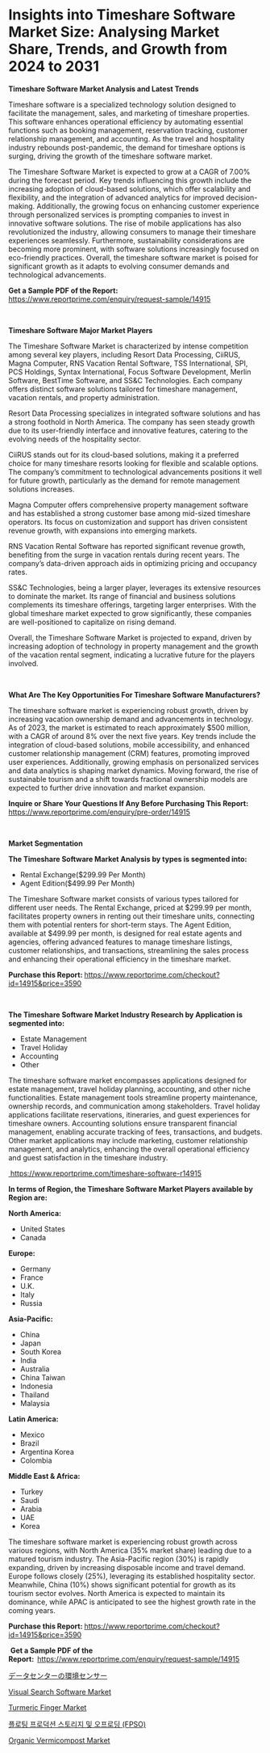 <p><h1>Insights into Timeshare Software Market Size: Analysing Market Share, Trends, and Growth from 2024 to 2031</h1></p><p><strong>Timeshare Software Market Analysis and Latest Trends</strong></p>
<p><p>Timeshare software is a specialized technology solution designed to facilitate the management, sales, and marketing of timeshare properties. This software enhances operational efficiency by automating essential functions such as booking management, reservation tracking, customer relationship management, and accounting. As the travel and hospitality industry rebounds post-pandemic, the demand for timeshare options is surging, driving the growth of the timeshare software market.</p><p>The Timeshare Software Market is expected to grow at a CAGR of 7.00% during the forecast period. Key trends influencing this growth include the increasing adoption of cloud-based solutions, which offer scalability and flexibility, and the integration of advanced analytics for improved decision-making. Additionally, the growing focus on enhancing customer experience through personalized services is prompting companies to invest in innovative software solutions. The rise of mobile applications has also revolutionized the industry, allowing consumers to manage their timeshare experiences seamlessly. Furthermore, sustainability considerations are becoming more prominent, with software solutions increasingly focused on eco-friendly practices. Overall, the timeshare software market is poised for significant growth as it adapts to evolving consumer demands and technological advancements.</p></p>
<p><strong>Get a Sample PDF of the Report:&nbsp;</strong> <a href="https://www.reportprime.com/enquiry/request-sample/14915">https://www.reportprime.com/enquiry/request-sample/14915</a></p>
<p>&nbsp;</p>
<p><strong>Timeshare Software Major Market Players</strong></p>
<p><p>The Timeshare Software Market is characterized by intense competition among several key players, including Resort Data Processing, CiiRUS, Magna Computer, RNS Vacation Rental Software, TSS International, SPI, PCS Holdings, Syntax International, Focus Software Development, Merlin Software, BestTime Software, and SS&C Technologies. Each company offers distinct software solutions tailored for timeshare management, vacation rentals, and property administration.</p><p>Resort Data Processing specializes in integrated software solutions and has a strong foothold in North America. The company has seen steady growth due to its user-friendly interface and innovative features, catering to the evolving needs of the hospitality sector.</p><p>CiiRUS stands out for its cloud-based solutions, making it a preferred choice for many timeshare resorts looking for flexible and scalable options. The company’s commitment to technological advancements positions it well for future growth, particularly as the demand for remote management solutions increases.</p><p>Magna Computer offers comprehensive property management software and has established a strong customer base among mid-sized timeshare operators. Its focus on customization and support has driven consistent revenue growth, with expansions into emerging markets.</p><p>RNS Vacation Rental Software has reported significant revenue growth, benefiting from the surge in vacation rentals during recent years. The company’s data-driven approach aids in optimizing pricing and occupancy rates.</p><p>SS&C Technologies, being a larger player, leverages its extensive resources to dominate the market. Its range of financial and business solutions complements its timeshare offerings, targeting larger enterprises. With the global timeshare market expected to grow significantly, these companies are well-positioned to capitalize on rising demand.</p><p>Overall, the Timeshare Software Market is projected to expand, driven by increasing adoption of technology in property management and the growth of the vacation rental segment, indicating a lucrative future for the players involved.</p></p>
<p>&nbsp;</p>
<p><strong>What Are The Key Opportunities For Timeshare Software Manufacturers?</strong></p>
<p><p>The timeshare software market is experiencing robust growth, driven by increasing vacation ownership demand and advancements in technology. As of 2023, the market is estimated to reach approximately $500 million, with a CAGR of around 8% over the next five years. Key trends include the integration of cloud-based solutions, mobile accessibility, and enhanced customer relationship management (CRM) features, promoting improved user experiences. Additionally, growing emphasis on personalized services and data analytics is shaping market dynamics. Moving forward, the rise of sustainable tourism and a shift towards fractional ownership models are expected to further drive innovation and market expansion.</p></p>
<p><strong>Inquire or Share Your Questions If Any Before Purchasing This Report:</strong> <a href="https://www.reportprime.com/enquiry/pre-order/14915">https://www.reportprime.com/enquiry/pre-order/14915</a></p>
<p>&nbsp;</p>
<p><strong>Market Segmentation</strong></p>
<p><strong>The Timeshare Software Market Analysis by types is segmented into:</strong></p>
<p><ul><li>Rental Exchange($299.99 Per Month)</li><li>Agent Edition($499.99 Per Month)</li></ul></p>
<p><p>The Timeshare Software market consists of various types tailored for different user needs. The Rental Exchange, priced at $299.99 per month, facilitates property owners in renting out their timeshare units, connecting them with potential renters for short-term stays. The Agent Edition, available at $499.99 per month, is designed for real estate agents and agencies, offering advanced features to manage timeshare listings, customer relationships, and transactions, streamlining the sales process and enhancing their operational efficiency in the timeshare market.</p></p>
<p><strong>Purchase this Report:&nbsp;</strong><a href="https://www.reportprime.com/checkout?id=14915&price=3590">https://www.reportprime.com/checkout?id=14915&price=3590</a></p>
<p>&nbsp;</p>
<p><strong>The Timeshare Software Market Industry Research by Application is segmented into:</strong></p>
<p><ul><li>Estate Management</li><li>Travel Holiday</li><li>Accounting</li><li>Other</li></ul></p>
<p><p>The timeshare software market encompasses applications designed for estate management, travel holiday planning, accounting, and other niche functionalities. Estate management tools streamline property maintenance, ownership records, and communication among stakeholders. Travel holiday applications facilitate reservations, itineraries, and guest experiences for timeshare owners. Accounting solutions ensure transparent financial management, enabling accurate tracking of fees, transactions, and budgets. Other market applications may include marketing, customer relationship management, and analytics, enhancing the overall operational efficiency and guest satisfaction in the timeshare industry.</p></p>
<p><a href="https://www.reportprime.com/timeshare-software-r14915">&nbsp;https://www.reportprime.com/timeshare-software-r14915</a></p>
<p><strong>In terms of Region, the Timeshare Software Market Players available by Region are:</strong></p>
<p>
    <p> <strong> North America: </strong>
        <ul>
            <li>United States</li>
            <li>Canada</li>
        </ul>
        </p> 
    <p> <strong> Europe: </strong>
        <ul>
            <li>Germany</li>
            <li>France</li>
            <li>U.K.</li>
            <li>Italy</li>
            <li>Russia</li>
        </ul>
        </p> 
    <p> <strong> Asia-Pacific: </strong>
        <ul>
            <li>China</li>
            <li>Japan</li>
            <li>South Korea</li>
            <li>India</li>
            <li>Australia</li>
            <li>China Taiwan</li>
            <li>Indonesia</li>
            <li>Thailand</li>
            <li>Malaysia</li>
        </ul>
        </p> 
    <p> <strong> Latin America: </strong>
        <ul>
            <li>Mexico</li>
            <li>Brazil</li>
            <li>Argentina Korea</li>
            <li>Colombia</li>
        </ul>
        </p> 
    <p> <strong> Middle East & Africa: </strong>
        <ul>
            <li>Turkey</li>
            <li>Saudi</li>
            <li>Arabia</li>
            <li>UAE</li>
            <li>Korea</li>
        </ul>
    </p>
    </p>
<p><p>The timeshare software market is experiencing robust growth across various regions, with North America (35% market share) leading due to a matured tourism industry. The Asia-Pacific region (30%) is rapidly expanding, driven by increasing disposable income and travel demand. Europe follows closely (25%), leveraging its established hospitality sector. Meanwhile, China (10%) shows significant potential for growth as its tourism sector evolves. North America is expected to maintain its dominance, while APAC is anticipated to see the highest growth rate in the coming years.</p></p>
<p><strong>Purchase this Report: </strong><a href="https://www.reportprime.com/checkout?id=14915&price=3590">https://www.reportprime.com/checkout?id=14915&price=3590</a></p>
<p>&nbsp;<strong>Get a Sample PDF of the Report:&nbsp;&nbsp;</strong><a href="https://www.reportprime.com/enquiry/request-sample/14915">https://www.reportprime.com/enquiry/request-sample/14915</a></p>
<p><strong></strong></p>
<p><p><a href="https://medium.com/@manuelmann1976/data-center-environment-sensors-market-%E3%81%AE%E3%82%B0%E3%83%AD%E3%83%BC%E3%83%90%E3%83%AB%E5%B8%82%E5%A0%B4%E6%A6%82%E8%A6%81%E3%81%AF-%E4%B8%96%E7%95%8C%E3%81%8A%E3%82%88%E3%81%B3%E4%B8%BB%E8%A6%81%E5%B8%82%E5%A0%B4%E3%81%AB%E3%81%8A%E3%81%91%E3%82%8B%E6%A5%AD%E7%95%8C%E3%81%AB%E5%BD%B1%E9%9F%BF%E3%82%92%E4%B8%8E%E3%81%88%E3%82%8B%E4%B8%BB%E8%A6%81%E3%81%AA%E3%83%88%E3%83%AC%E3%83%B3%E3%83%89%E3%81%AB%E3%81%A4%E3%81%84%E3%81%A6-%E7%8B%AC%E8%87%AA%E3%81%AE%E8%A6%96%E7%82%B9%E3%82%92%E6%8F%90%E4%BE%9B%E3%81%97%E3%81%BE%E3%81%99-34826e5fa2a9">データセンターの環境センサー</a></p><p><a href="https://www.linkedin.com/pulse/comprehensive-look-product-type-basic15-usermonthstandard26-usermonthsenior35usermonth-5vguc?trackingId=C3y%2B%2BWtgQW2ycRn2VykvKg%3D%3D">Visual Search Software Market</a></p><p><a href="https://issuu.com/reportprime-2/docs/turmeric-finger-market-size-2030.pp_489efcfa4a0890">Turmeric Finger Market</a></p><p><a href="https://medium.com/@darrylnorton87/floating-production-storage-and-offloading-fpso-market-%EC%9D%98-%EA%B8%80%EB%A1%9C%EB%B2%8C-%EC%8B%9C%EC%9E%A5-%EA%B0%9C%EC%9A%94%EB%8A%94-%EC%A0%84-%EC%84%B8%EA%B3%84-%EB%B0%8F-%EC%A3%BC%EC%9A%94-%EC%8B%9C%EC%9E%A5%EC%9D%98-%EC%82%B0%EC%97%85%EC%97%90-%EC%98%81%ED%96%A5%EC%9D%84-%EB%AF%B8%EC%B9%98%EB%8A%94-325326de0b3c">플로팅 프로덕션 스토리지 및 오프로딩 (FPSO)</a></p><p><a href="https://issuu.com/reportprime-2/docs/organic-vermicompost-market-size-20_bc02cf0679bf0b">Organic Vermicompost Market</a></p></p>